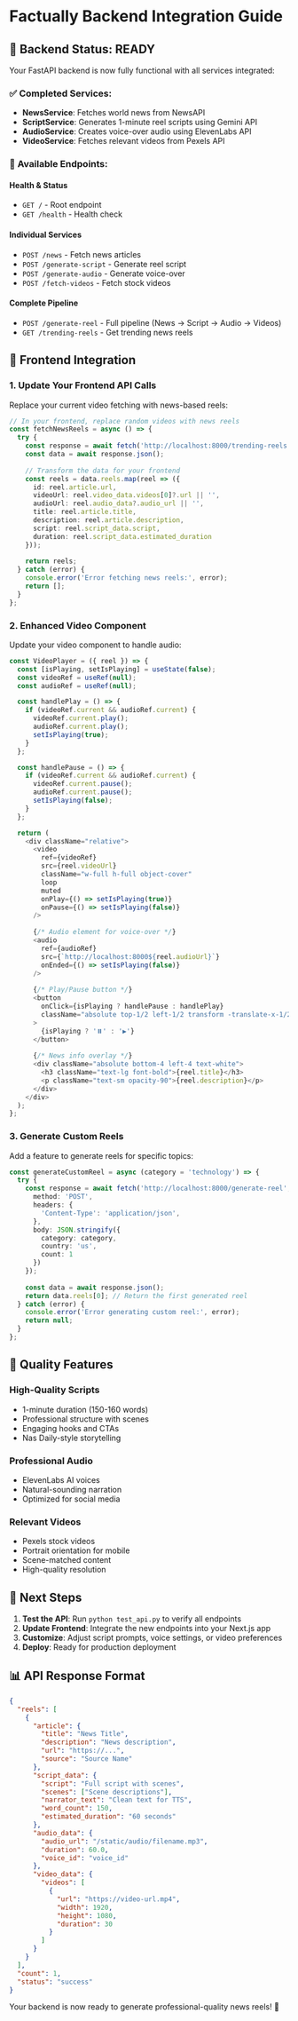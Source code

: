 # Factually Backend Integration Guide

## 🚀 Backend Status: READY

Your FastAPI backend is now fully functional with all services integrated:

### ✅ **Completed Services:**
- **NewsService**: Fetches world news from NewsAPI
- **ScriptService**: Generates 1-minute reel scripts using Gemini API
- **AudioService**: Creates voice-over audio using ElevenLabs API
- **VideoService**: Fetches relevant videos from Pexels API

### 🔗 **Available Endpoints:**

#### **Health & Status**
- `GET /` - Root endpoint
- `GET /health` - Health check

#### **Individual Services**
- `POST /news` - Fetch news articles
- `POST /generate-script` - Generate reel script
- `POST /generate-audio` - Generate voice-over
- `POST /fetch-videos` - Fetch stock videos

#### **Complete Pipeline**
- `POST /generate-reel` - Full pipeline (News → Script → Audio → Videos)
- `GET /trending-reels` - Get trending news reels

## 🔧 **Frontend Integration**

### **1. Update Your Frontend API Calls**

Replace your current video fetching with news-based reels:

```typescript
// In your frontend, replace random videos with news reels
const fetchNewsReels = async () => {
  try {
    const response = await fetch('http://localhost:8000/trending-reels');
    const data = await response.json();
    
    // Transform the data for your frontend
    const reels = data.reels.map(reel => ({
      id: reel.article.url,
      videoUrl: reel.video_data.videos[0]?.url || '',
      audioUrl: reel.audio_data?.audio_url || '',
      title: reel.article.title,
      description: reel.article.description,
      script: reel.script_data.script,
      duration: reel.script_data.estimated_duration
    }));
    
    return reels;
  } catch (error) {
    console.error('Error fetching news reels:', error);
    return [];
  }
};
```

### **2. Enhanced Video Component**

Update your video component to handle audio:

```typescript
const VideoPlayer = ({ reel }) => {
  const [isPlaying, setIsPlaying] = useState(false);
  const videoRef = useRef(null);
  const audioRef = useRef(null);

  const handlePlay = () => {
    if (videoRef.current && audioRef.current) {
      videoRef.current.play();
      audioRef.current.play();
      setIsPlaying(true);
    }
  };

  const handlePause = () => {
    if (videoRef.current && audioRef.current) {
      videoRef.current.pause();
      audioRef.current.pause();
      setIsPlaying(false);
    }
  };

  return (
    <div className="relative">
      <video
        ref={videoRef}
        src={reel.videoUrl}
        className="w-full h-full object-cover"
        loop
        muted
        onPlay={() => setIsPlaying(true)}
        onPause={() => setIsPlaying(false)}
      />
      
      {/* Audio element for voice-over */}
      <audio
        ref={audioRef}
        src={`http://localhost:8000${reel.audioUrl}`}
        onEnded={() => setIsPlaying(false)}
      />
      
      {/* Play/Pause button */}
      <button
        onClick={isPlaying ? handlePause : handlePlay}
        className="absolute top-1/2 left-1/2 transform -translate-x-1/2 -translate-y-1/2"
      >
        {isPlaying ? '⏸️' : '▶️'}
      </button>
      
      {/* News info overlay */}
      <div className="absolute bottom-4 left-4 text-white">
        <h3 className="text-lg font-bold">{reel.title}</h3>
        <p className="text-sm opacity-90">{reel.description}</p>
      </div>
    </div>
  );
};
```

### **3. Generate Custom Reels**

Add a feature to generate reels for specific topics:

```typescript
const generateCustomReel = async (category = 'technology') => {
  try {
    const response = await fetch('http://localhost:8000/generate-reel', {
      method: 'POST',
      headers: {
        'Content-Type': 'application/json',
      },
      body: JSON.stringify({
        category: category,
        country: 'us',
        count: 1
      })
    });
    
    const data = await response.json();
    return data.reels[0]; // Return the first generated reel
  } catch (error) {
    console.error('Error generating custom reel:', error);
    return null;
  }
};
```

## 🎯 **Quality Features**

### **High-Quality Scripts**
- 1-minute duration (150-160 words)
- Professional structure with scenes
- Engaging hooks and CTAs
- Nas Daily-style storytelling

### **Professional Audio**
- ElevenLabs AI voices
- Natural-sounding narration
- Optimized for social media

### **Relevant Videos**
- Pexels stock videos
- Portrait orientation for mobile
- Scene-matched content
- High-quality resolution

## 🚀 **Next Steps**

1. **Test the API**: Run `python test_api.py` to verify all endpoints
2. **Update Frontend**: Integrate the new endpoints into your Next.js app
3. **Customize**: Adjust script prompts, voice settings, or video preferences
4. **Deploy**: Ready for production deployment

## 📊 **API Response Format**

```json
{
  "reels": [
    {
      "article": {
        "title": "News Title",
        "description": "News description",
        "url": "https://...",
        "source": "Source Name"
      },
      "script_data": {
        "script": "Full script with scenes",
        "scenes": ["Scene descriptions"],
        "narrator_text": "Clean text for TTS",
        "word_count": 150,
        "estimated_duration": "60 seconds"
      },
      "audio_data": {
        "audio_url": "/static/audio/filename.mp3",
        "duration": 60.0,
        "voice_id": "voice_id"
      },
      "video_data": {
        "videos": [
          {
            "url": "https://video-url.mp4",
            "width": 1920,
            "height": 1080,
            "duration": 30
          }
        ]
      }
    }
  ],
  "count": 1,
  "status": "success"
}
```

Your backend is now ready to generate professional-quality news reels! 🎉 